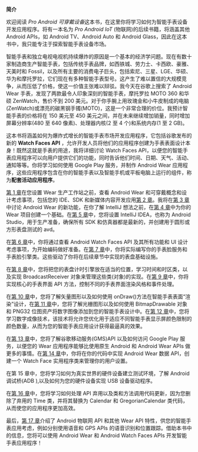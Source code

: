 **简介**

欢迎阅读 *Pro Android 可穿戴设备*这本书，在这里你将学习如何为智能手表设备开发应用程序。将有一本名为 *Pro Android IoT* (物联网)的后续书籍，将涵盖其他 Android APIs，如 Android TV、Android Auto 和 Android Glass，因此在这本书中，我只能专注于探索智能手表设备市场。

智能手表和独立电视电视机持续爆炸的原因是一个基本的经济学问题。现在有数十家制造商生产智能手表，包括传统手表品牌，如西铁城、劳力士、卡西欧、豪雅、天美时和 Fossil，以及所有主要的消费电子巨头，包括索尼、三星、LGE、华硕、华为和摩托罗拉，它们现在有多种智能手表型号。这产生了难以置信的大规模竞争，从而压低了价格，使这一价值主张难以辩驳。我今天在谷歌上搜索了 Android Wear 手表，发现了两款最令人印象深刻的智能手表，摩托罗拉 MOTO 360 和华硕 ZenWatch，售价不到 200 美元。对于你手腕上用玫瑰金和小牛皮制成的电脑(ZenWatch)或漂亮的碳黑钢手镯(MOTO)，这是一个非常合理的价位。我预计智能手表的价格将在 150 美元至 450 美元之间，并在未来继续增加销量，同时增加屏幕分辨率(480 至 640 像素)、处理器内核(2 至 4 个)和系统内存(1 至 2 GB)。

这本书将涵盖如何为爆炸式增长的智能手表市场开发应用程序，它包括谷歌发布的新的 **Watch Faces API** ，允许开发人员将他们的应用程序创建为手表表面设计本身！既然这就是手表的用途，我将详细讨论 Watch Faces API，以便您的智能手表应用程序可以向用户提供它们的功能，同时告诉他们时间、日期、天气、活动、通知等等。你将学习如何使用 Google Play 服务，并制作 Android Wear 应用程序，这些应用程序包含在你的智能手表以及智能手机或平板电脑上运行的组件，称为**配套活动应用程序**。

[第 1 章](01.html)在您设置 Wear 生产工作站之前，查看 Android Wear 和可穿戴概念和设计考虑事项，包括您的 IDE、SDK 和新媒体内容开发应用[第 2 章](02.html)。我将在[第 3 章](03.html)中讨论 Android Wear 的新功能，在你了解 IntelliJ 想法之前，在[第 4 章](04.html)中为你的 Wear 项目创建一个基础。在[第 5 章](05.html)中，您将设置 IntelliJ IDEA，也称为 Android Studio，用于生产准备，确保所有 SDK 和仿真器都是最新的，并创建用于圆形或方形表盘测试的 avd。

在[第 6 章](06.html)中，你将通过查看 Android Watch Faces API 及其所有功能和 UI 设计考虑事项，为开始编码做好准备。在[第 7 章](07.html)中，你将实际编写你的手表脸服务和手表脸引擎类。这些驱动了你将在后续章节中实现的表盘基础设施。

在[第 8 章](08.html)中，您将把您的表盘计时引擎放在适当的位置，学习时间和时区类，以及实现 BroadcastReceiver 对象来管理这些类(对象)的实现。在[第 9 章](09.html)中，你将实现核心的手表界面 API 方法，控制不同的手表界面渲染风格和事件处理。

在[第 10 章](10.html)中，您将了解矢量图形以及如何使用 onDraw()方法在智能手表表面“渲染”设计，在[第 11 章](11.html)中，您将了解光栅图形以及如何使用 BitmapDrawable 对象和 PNG32 位图资产将数字图像添加到您的智能手表设计中。在[第 12 章](12.html)中，您将学习数字成像技术，该技术将允许您优化用于适应不同智能手表显示屏颜色限制的颜色数量，从而为您的智能手表应用设计获得最逼真的效果。

在[第 13 章](13.html)中，您将了解谷歌移动服务(GMS)API 以及如何访问 Google Play 服务，以便您的 Wear 应用程序能够比使用原生 Android 和 Android Wear APIs 做更多的事情。在[第 14 章](14.html)中，你将在你的代码中实现 Android Wear 数据 API，创建一个 Watch Face 实用程序类来管理你的用户设置。

在第 15 章中，您将学习如何为真实世界的硬件设备建立测试环境，了解 Android 调试桥(ADB ),以及如何为您的硬件设备实现 USB 设备驱动程序。

在[第 16 章](16.html)中，您将学习如何处理 API 弃用以及类和方法调用代码更新，因为您删除了弃用的 Time 类，并将其替换为 Calendar 和 GregorianCalendar 类代码，从而使您的应用程序更加高效。

最后，[第 17 章](17.html)介绍了 Android 物联网 API 和其他 Wear API 特性，供您的智能手表应用考虑，例如分别使用语音和 GPS APIs 的语音识别和位置跟踪。借助本书中的信息，您将可以使用 Android Wear 和 Android Watch Faces APIs 开发智能手表应用程序！